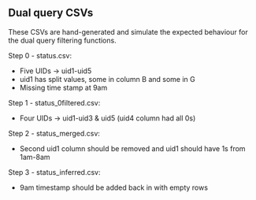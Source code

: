 Dual query CSVs
---

These CSVs are hand-generated and simulate the expected behaviour for the dual query filtering functions.

Step 0 - status.csv:
- Five UIDs -> uid1-uid5
- uid1 has split values, some in column B and some in G
- Missing time stamp at 9am

Step 1 - status_0filtered.csv:
- Four UIDs -> uid1-uid3 & uid5 (uid4 column had all 0s)

Step 2 - status_merged.csv:
- Second uid1 column should be removed and uid1 should have 1s from 1am-8am

Step 3 - status_inferred.csv:
- 9am timestamp should be added back in with empty rows